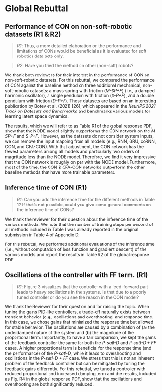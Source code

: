 # Global Rebuttal

## Performance of CON on non-soft-robotic datasets (R1 & R2)

> <cite>R1</cite>: Thus, a more detailed elaboration on the performance and limitations of CONs would be beneficial as it is evaluated for soft robotics data sets only.

> <cite>R2</cite>: Have you tried the method on other (non-soft) robots?

We thank both reviewers for their interest in the performance of CON on non-soft-robotic datasets.
For this rebuttal, we compared the performance of CON against the baseline method on three additional mechanical, non-soft-robotic datasets: a mass-spring with friction (_M-SP+F_) (i.e., a damped harmonic oscillator), a single pendulum with friction (_S-P+F_), and a double pendulum with friction (_D-P+F_). These datasets are based on an interesting publication by Botev et al. (2021) [26], which appeared in the _NeurIPS 2021 Track on Datasets and Benchmarks_ and benchmarks various models for learning latent space dynamics.

The results, which we will refer to as Table R1 of the global response PDF, show that the NODE model slightly outperforms the CON network on the _M-SP+F_ and _S-P+F_. However, as the datasets do not consider system inputs, we can remove the input mapping from all models (e.g., RNN, GRU, coRNN, CON, and CFA-CON). With that adjustment, the CON network has the fewest parameters among all models and particularly two orders of magnitude less than the NODE model. Therefore, we find it very impressive that the CON network is roughly on par with the NODE model. Furthermore, most of the time, the CON & CFA-CON networks outperform the other baseline methods that have more trainable parameters.

## Inference time of CON (R1)

> <cite>R1</cite>: Can you add the inference time for the different methods in Table 1? If that’s not possible, could you give some general comments on the inference time of CONs?

We thank the reviewer for their question about the inference time of the various methods. We note that the number of training steps per second of all methods included in Table 1 was already reported in the original submission in Table 4 of Appendix D.

For this rebuttal, we performed additional evaluations of the inference time (i.e., without computation of loss function and gradient descent) of the various models and report the results in Table R2 of the global response PDF.

## Oscillations of the controller with FF term. (R1)

> <cite>R1</cite>: Figure 3 visualizes that the controller with a feed-forward part leads to heavy oscillations in the systems. Is that due to a poorly tuned controller or do you see the reason in the CON model?

We thank the Reviewer for their question and for raising the topic. When tuning the gains PID-like controllers, a trade-off naturally exists between transient behavior (e.g., oscillations and overshooting) and response time.
In this case, we chose gains that minimized the response time but allowed for stable behavior. The oscillations are caused by a combination of (a) the underdamped nature of the system and (b) the magnitude of the proportional term.
Importantly, to have a fair comparison, we kept the gains of the feedback controller the same for both the _P-satI-D_ and _P-satI-D + FF_ cases. A higher proportional term is beneficial for the response time (and the performance) of the _P-satI-D_,
while it leads to overshooting and oscillations in the _P-satI-D + FF_ case. We stress that this is not an inherent problem of the feedback controller but can be mitigated by tuning the feedback gains differently.
For this rebuttal, we tuned a controller with reduced proportional and increased damping term and the results, included as Fig. R4 in the global response PDF, show that the oscillations and overshooting are both significantly reduced.
